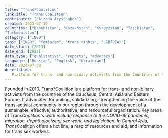 ```yaml
---
title: "Trans*Coalition"
linkTitle: "Trans Coalition"
contributor: ["Aizada Arystanbek"]
created: 2023-07-19
countries: ["Uzbekistan", "Kazakhstan", "Kyrgyzstan", "Tajikistan",
"Turkmenistan"]
category: ["INGO"]
tags: ["INGO", "feminism", "trans rights", "LGBTQIA+"]
date_start: [2013]
date_end: [2023]
data_type: ["qualitative", "reports", "advocacy"]
language: ["Russian", "English", "Ukrainian"]
date: 2023-07-30
description:
   Platform for trans- and non-binary activists from the countries of the Caucasus, Central Asia and Eastern Europe.
---
```


Founded in 2013, [Trans*Coalition](https://www.transcoalition.net/) is a platform for trans- and non-binary activists from the countries of the Caucasus, Central Asia and Eastern Europe. It advocates for uniting, solidarizing, strengthening the voice of the trans-activist community in our region through the development of a sustainable, effective, authoritative, and resourceful organization. Key areas of Trans*Coalition's work include response to the COVID-19 pandemic, migration, depathologizing, sex work, and legislation. In Central Asia, Trans*Coalition offers a hot line, a map of resources and aid, and information for trans sex workers.
